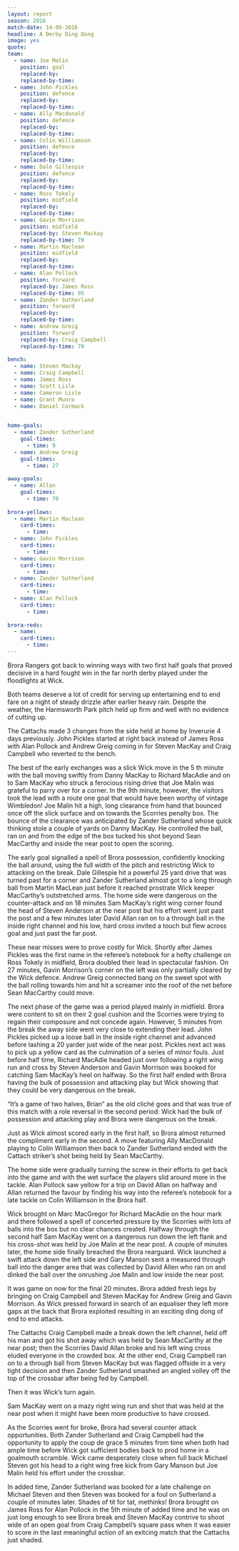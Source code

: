 ```yaml
---
layout: report
season: 2016
match-date: 14-09-2016
headline: A Derby Ding Dong
image: yes
quote: 
team:
  - name: Joe Malin
    position: goal
    replaced-by: 
    replaced-by-time: 
  - name: John Pickles
    position: defence
    replaced-by:
    replaced-by-time:
  - name: Ally Macdonald
    position: defence
    replaced-by: 
    replaced-by-time: 
  - name: Colin Williamson
    position: defence
    replaced-by: 
    replaced-by-time: 
  - name: Dale Gillespie
    position: defence
    replaced-by: 
    replaced-by-time:
  - name: Ross Tokely
    position: midfield
    replaced-by: 
    replaced-by-time: 
  - name: Gavin Morrison
    position: midfield
    replaced-by: Steven Mackay
    replaced-by-time: 70
  - name: Martin Maclean
    position: midfield
    replaced-by:
    replaced-by-time:
  - name: Alan Pollock
    position: forward
    replaced-by: James Ross
    replaced-by-time: 95
  - name: Zander Sutherland
    position: forward
    replaced-by: 
    replaced-by-time: 
  - name: Andrew Greig
    position: forward
    replaced-by: Craig Campbell
    replaced-by-time: 70
    
bench:
  - name: Steven Mackay
  - name: Craig Campbell
  - name: James Ross
  - name: Scott Lisle
  - name: Cameron Lisle
  - name: Grant Munro
  - name: Daniel Cormack
  

home-goals:
  - name: Zander Sutherland
    goal-times:
      - time: 9
  - name: Andrew Greig
    goal-times:
      - time: 27
      
away-goals:
  - name: Allan
    goal-times:
      - time: 70  
      
brora-yellows:
  - name: Martin Maclean
    card-times:
      - time:
  - name: John Pickles
    card-times:
      - time:
  - name: Gavin Morrison
    card-times:
      - time:
  - name: Zander Sutherland
    card-times:
      - time:
  - name: Alan Pollock
    card-times:
      - time:
      
brora-reds:
  - name: 
    card-times:
      - time:
---
```

Brora Rangers got back to winning ways with two first half goals that proved decisive in a hard fought win in the far north derby played under the floodlights at Wick.

Both teams deserve a lot of credit for serving up entertaining end to end fare on a night of steady drizzle after earlier heavy rain. Despite the weather, the Harmsworth Park pitch held up firm and well with no evidence of cutting up.

The Cattachs made 3 changes from the side held at home by Inverurie 4 days previously. John Pickles started at right back instead of James Ross with Alan Pollock and Andrew Greig coming in for Steven MacKay and Craig Campbell who reverted to the bench.

The best of the early exchanges was a slick Wick move in the 5 th minute with the ball moving swiftly from Danny MacKay to Richard MacAdie and on to Sam MacKay who struck a ferocious rising drive that Joe Malin was grateful to parry over for a corner. In the 9th minute, however, the visitors took the lead with a route one goal that would have been worthy of vintage Wimbledon! Joe Malin hit a high, long clearance from hand that bounced once off the slick surface and on towards the Scorries penalty box. The bounce of the clearance was anticipated by Zander Sutherland whose quick thinking stole a couple of yards on Danny MacKay. He controlled the ball, ran on and from the edge of the box tucked his shot beyond Sean MacCarthy and inside the near post to open the scoring.

The early goal signalled a spell of Brora possession, confidently knocking the ball around, using the full width of the pitch and restricting Wick to attacking on the break. Dale Gillespie hit a powerful 25 yard drive that was turned past for a corner and Zander Sutherland almost got to a long through ball from Martin MacLean just before it reached prostrate Wick keeper MacCarthy’s outstretched arms. The home side were dangerous on the counter-attack and on 18 minutes Sam MacKay’s right wing corner found the head of Steven Anderson at the near post but his effort went just past the post and a few minutes later David Allan ran on to a through ball in the inside right channel and his low, hard cross invited a touch but flew across goal and just past the far post.

These near misses were to prove costly for Wick. Shortly after James Pickles was the first name in the referee’s notebook for a hefty challenge on Ross Tokely in midfield, Brora doubled their lead in spectacular fashion. On 27 minutes, Gavin Morrison’s corner on the left was only partially cleared by the Wick defence. Andrew Greig connected bang on the sweet spot with the ball rolling towards him and hit a screamer into the roof of the net before Sean MacCarthy could move.

The next phase of the game was a period played mainly in midfield. Brora were content to sit on their 2 goal cushion and the Scorries were trying to regain their composure and not concede again. However, 5 minutes from the break the away side went very close to extending their lead. John Pickles picked up a loose ball in the inside right channel and advanced before lashing a 20 yarder just wide of the near post. Pickles next act was to pick up a yellow card as the culmination of a series of minor fouls. Just before half time, Richard MacAdie headed just over following a right wing run and cross by Steven Anderson and Gavin Morrison was booked for catching Sam MacKay’s heel on halfway. So the first half ended with Brora having the bulk of possession and attacking play but Wick showing that they could be very dangerous on the break.

“It’s a game of two halves, Brian” as the old cliché goes and that was true of this match with a role reversal in the second period: Wick had the bulk of possession and attacking play and Brora were dangerous on the break.

Just as Wick almost scored early in the first half, so Brora almost returned the compliment early in the second. A move featuring Ally MacDonald playing to Colin Williamson then back to Zander Sutherland ended with the Cattach striker’s shot being held by Sean MacCarthy.

The home side were gradually turning the screw in their efforts to get back into the game and with the wet surface the players slid around more in the tackle. Alan Pollock saw yellow for a trip on David Allan on halfway and Allan returned the favour by finding his way into the referee’s notebook for a late tackle on Colin Williamson in the Brora half.

Wick brought on Marc MacGregor for Richard MacAdie on the hour mark and there followed a spell of concerted pressure by the Scorries with lots of balls into the box but no clear chances created. Halfway through the second half Sam MacKay went on a dangerous run down the left flank and his cross-shot was held by Joe Malin at the near post. A couple of minutes later, the home side finally breached the Brora rearguard. Wick launched a swift attack down the left side and Gary Manson sent a measured through ball into the danger area that was collected by David Allen who ran on and dinked the ball over the onrushing Joe Malin and low inside the near post.

It was game on now for the final 20 minutes. Brora added fresh legs by bringing on Craig Campbell and Steven MacKay for Andrew Greig and Gavin Morrison. As Wick pressed forward in search of an equaliser they left more gaps at the back that Brora exploited resulting in an exciting ding dong of end to end attacks.

The Cattachs Craig Campbell made a break down the left channel, held off his man and got his shot away which was held by Sean MacCarthy at the near post; then the Scorries David Allan broke and his left wing cross eluded everyone in the crowded box. At the other end, Craig Campbell ran on to a through ball from Steven MacKay but was flagged offside in a very tight decision and then Zander Sutherland smashed an angled volley off the top of the crossbar after being fed by Campbell. 

Then it was Wick’s turn again. 

Sam MacKay went on a mazy right wing run and shot that was held at the near post when it might have been more productive to have crossed.

As the Scorries went for broke, Brora had several counter attack opportunities. Both Zander Sutherland and Craig Campbell had the opportunity to apply the coup de grace 5 minutes from time when both had ample time before Wick got sufficient bodies back to prod home in a goalmouth scramble. Wick came desperately close when full back Michael Steven got his head to a right wing free kick from Gary Manson but Joe Malin held his effort under the crossbar.

In added time, Zander Sutherland was booked for a late challenge on Michael Steven and then Steven was booked for a foul on Sutherland a couple of minutes later. Shades of tit for tat, methinks! Brora brought on James Ross for Alan Pollock in the 5th minute of added time and he was on just long enough to see Brora break and Steven MacKay contrive to shoot wide of an open goal from Craig Campbell’s square pass when it was easier to score in the last meaningful action of an exitcing match that the Cattachs just shaded.